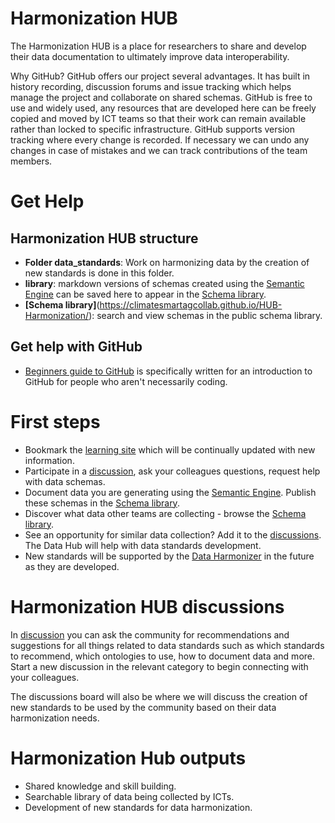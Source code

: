 # Harmonization HUB

The Harmonization HUB is a place for researchers to share and develop their data documentation to ultimately improve data interoperability.

Why GitHub?
GitHub offers our project several advantages. It has built in history recording, discussion forums and issue tracking which helps manage the project and collaborate on shared schemas. GitHub is free to use and widely used, any resources that are developed here can be freely copied and moved by ICT teams so that their work can remain available rather than locked to specific infrastructure. GitHub supports version tracking where every change is recorded. If necessary we can undo any changes in case of mistakes and we can track contributions of the team members. 

# Get Help

## Harmonization HUB structure

* **Folder data_standards**: Work on harmonizing data by the creation of new standards is done in this folder.
* **library**: markdown versions of schemas created using the [Semantic Engine](https://www.semanticengine.org) can be saved here to appear in the [Schema library](https://climatesmartagcollab.github.io/HUB-Harmonization/).
* **[Schema library]**(https://climatesmartagcollab.github.io/HUB-Harmonization/): search and view schemas in the public schema library.

## Get help with GitHub
* [Beginners guide to GitHub](https://climatesmartagcollab.github.io/Documentation-en/github/) is specifically written for an introduction to GitHub for people who aren't necessarily coding.

# First steps
* Bookmark the [learning site](https://climatesmartagcollab.github.io/Documentation/) which will be continually updated with new information.
* Participate in a [discussion](https://github.com/orgs/ClimateSmartAgCollab/discussions), ask your colleagues questions, request help with data schemas.
* Document data you are generating using the [Semantic Engine](https://www.semanticengine.org). Publish these schemas in the [Schema library](https://climatesmartagcollab.github.io/HUB-Harmonization/).
* Discover what data other teams are collecting - browse the [Schema library](https://climatesmartagcollab.github.io/HUB-Harmonization/).
* See an opportunity for similar data collection? Add it to the [discussions](https://github.com/orgs/ClimateSmartAgCollab/discussions). The Data Hub will help with data standards development.
* New standards will be supported by the [Data Harmonizer](https://github.com/cidgoh/DataHarmonizer) in the future as they are developed.

# Harmonization HUB discussions

In [discussion](https://github.com/orgs/ClimateSmartAgCollab/discussions) you can ask the community for recommendations and suggestions for all things related to data standards such as which standards to recommend, which ontologies to use, how to document data and more. Start a new discussion in the relevant category to begin connecting with your colleagues.

The discussions board will also be where we will discuss the creation of new standards to be used by the community based on their data harmonization needs.

# Harmonization Hub outputs

* Shared knowledge and skill building.
* Searchable library of data being collected by ICTs.
* Development of new standards for data harmonization.
